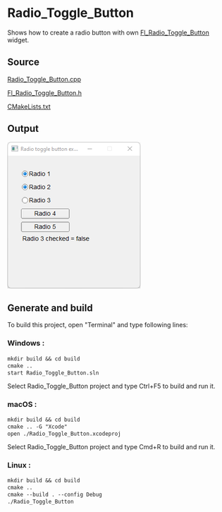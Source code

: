 # Radio_Toggle_Button

Shows how to create a radio button with own [Fl_Radio_Toggle_Button](Fl_Radio_Toggle_Button.h) widget.

## Source

[Radio_Toggle_Button.cpp](Radio_Toggle_Button.cpp)

[Fl_Radio_Toggle_Button.h](Fl_Radio_Toggle_Button.h)

[CMakeLists.txt](CMakeLists.txt)

## Output

![output](../../../docs/Pictures/Examples/Radio_Toggle_Button.png)

## Generate and build

To build this project, open "Terminal" and type following lines:

### Windows :

``` shell
mkdir build && cd build
cmake .. 
start Radio_Toggle_Button.sln
```

Select Radio_Toggle_Button project and type Ctrl+F5 to build and run it.

### macOS :

``` shell
mkdir build && cd build
cmake .. -G "Xcode"
open ./Radio_Toggle_Button.xcodeproj
```

Select Radio_Toggle_Button project and type Cmd+R to build and run it.

### Linux :

``` shell
mkdir build && cd build
cmake .. 
cmake --build . --config Debug
./Radio_Toggle_Button
```
